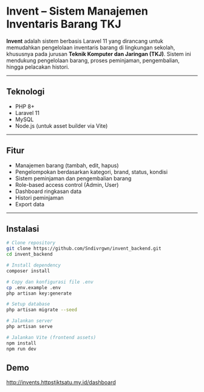 # Invent – Sistem Manajemen Inventaris Barang TKJ

**Invent** adalah sistem  berbasis Laravel 11 yang dirancang untuk memudahkan pengelolaan inventaris barang di lingkungan sekolah, khususnya pada jurusan **Teknik Komputer dan Jaringan (TKJ)**. Sistem ini mendukung pengelolaan barang, proses peminjaman, pengembalian, hingga pelacakan histori.

---

##  Teknologi

- PHP 8+
- Laravel 11
- MySQL
- Node.js (untuk asset builder via Vite)

---

##  Fitur

- Manajemen barang (tambah, edit, hapus)
- Pengelompokan berdasarkan kategori, brand, status, kondisi
- Sistem peminjaman dan pengembalian barang
- Role-based access control (Admin, User)
- Dashboard ringkasan data
- Histori peminjaman
- Export data

---

##  Instalasi

```bash
# Clone repository
git clone https://github.com/Sndivrgwn/invent_backend.git
cd invent_backend

# Install dependency
composer install

# Copy dan konfigurasi file .env
cp .env.example .env
php artisan key:generate

# Setup database
php artisan migrate --seed

# Jalankan server
php artisan serve

# Jalankan Vite (frontend assets)
npm install
npm run dev
```


## Demo

http://invents.httpstjktsatu.my.id/dashboard
